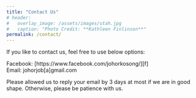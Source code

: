 ```yaml
---
title: "Contact Us"
# header:
#   overlay_image: /assets/images/utah.jpg
#   caption: "Photo Credit: **Kathleen Finlinson**"
permalink: /contact/
---
```


<p>If you like to contact us, feel free to use below options:</p>
Facebook: [https://www.facebook.com/johorkosong/][f] <br/>
Email: johorjob[a]gmail.com<br/>

Please allowed us to reply your email by 3 days at most if we are in good shape. Otherwise, please be patience with us.

[f]:https://www.facebook.com/johorkosong/